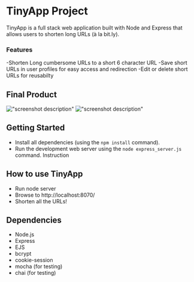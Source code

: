 # TinyApp Project

TinyApp is a full stack web application built with Node and Express that allows users to shorten long URLs (à la bit.ly).

### Features
-Shorten Long cumbersome URLs to a short 6 character URL
-Save short URLs in user profiles for easy access and redirection
-Edit or delete short URLs for reusabilty

## Final Product

!["screenshot description"](#)
!["screenshot description"](#)



## Getting Started

- Install all dependencies (using the `npm install` command).
- Run the development web server using the `node express_server.js` command.
Instruction

## How to use TinyApp
- Run node server
- Browse to http://localhost:8070/
- Shorten all the URLs!

## Dependencies

- Node.js
- Express
- EJS
- bcrypt
- cookie-session
- mocha (for testing)
- chai (for testing)